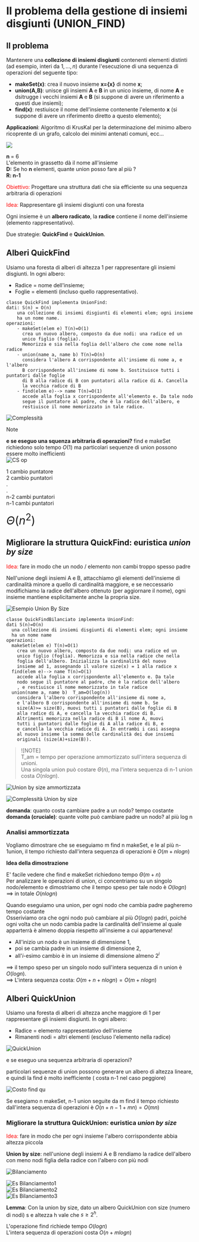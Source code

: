 # Il problema della gestione di insiemi disgiunti (UNION_FIND)
## Il problema
Mantenere una **collezione di insiemi disgiunti** contenenti elementi distinti (ad esempio, interi da $1,...,n$) durante l'esecuzione di una sequenza di operazioni del seguente tipo:  
+ **makeSet(x)**: crea il nuovo insieme **x={x}** di nome **x**;
+ **union(A,B)**: unisce gli insiemi **A** e **B** in un unico insieme, di nome **A** e dsitrugge i vecchi insiemi **A** e **B** (si suppone di avere un riferimento a questi due insiemi);
+ **find(x)**: restiuisce il nome dell'insieme contenente l'elemento **x** (si suppone di avere un riferimento diretto a questo elemento);

**Applicazioni**: Algoritmo di KrusKal per la determinazione del minimo albero ricoprente di un grafo, calcolo dei minimi antenati comuni, ecc...  

<img src="./Screen/op_uf.png">  

<b> n </b> = 6 <br>
      L'elemento in grassetto dà il nome all'insieme <br>
      <b>D:</b> Se ho <b>n</b> elementi, quante union posso fare al più       ? <br>
      <b>R: n-1</b>  

<span style="color: red">Obiettivo: </span> Progettare una struttura dati che sia efficiente su una sequenza arbitraria di operazioni  

<span style="color:red">Idea: </span> Rappresentare gli insiemi disgiunti con una foresta  

Ogni insieme è un **albero radicato**, la **radice** contiene il nome dell'insieme (elemento rappresentativo).  

Due strategie: **QuickFind** e **QuickUnion**.  

## Alberi QuickFind  

Usiamo una foresta di alberi di altezza 1 per rappresentare gli insiemi disgiunti. In ogni albero:  
- Radice = nome dell'insieme;
- Foglie = elementi (incluso quello rappresentativo).  

````
classe QuickFind implementa UnionFind:
dati: S(n) = O(n)
    una collezione di insiemi disgiunti di elementi elem; ogni insieme
    ha un nome name.
operazioni:
    - makeSet(elem e) T(n)=O(1)
      crea un nuovo albero, composto da due nodi: una radice ed un 
      unico figlio (foglia). 
      Memorizza e sia nella foglia dell'albero che come nome nella radice  
    - union(name a, name b) T(n)=O(n)
      considera l'albero A corrispondente all'insieme di nome a, e l'albero
      B corrispondente all'insieme di nome b. Sostituisce tutti i puntatori dalle foglie  
      di B alla radice di B con puntatori alla radice di A. Cancella
      la vecchia radice di B  
    - find(elem e)--> name T(n)=O(1)
      accede alla foglia x corrispondente all'elemento e. Da tale nodo
      segue il puntatore al padre, che è la radice dell'albero, e 
      restiuisce il nome memorizzato in tale radice.  
````

![Complessità](./Screen/cs_op_qf.png)  

> [!NOTE]    
> **e se eseguo una squenza arbitraria di operazioni?**
> find e makeSet richiedono solo tempo $O(1)$ ma particolari sequenze di union possono essere molto inefficienti  
> ![CS op](./Screen/cs_op_un.png)  
>
> 1 cambio puntatore  
> 2 cambio puntatori   
> .  
> .  
> n-2 cambi puntatori  
> n-1 cambi puntatori  
> 
> <span style="font-size:30px">$\Theta(n^2)$</span>

## Migliorare la struttura QuickFind: euristica *union by size*  

<span style="color:red"> Idea: </span> fare in modo che un nodo / elemento non cambi troppo spesso padre  

Nell'unione degli insiemi A e B, attacchiamo gli elementi dell'insieme di cardinalità minore a quello di cardinalità maggiore, e se neccessario modifichiamo la radice dell'albero ottenuto (per aggiornare il nome), ogni insieme mantiene esplicitamente anche la propria size.  

![Esempio Union By Size](./Screen/eur_op_qf.png)  

```
classe QuickFindBilanciato implementa UnionFind:
dati S(n)=O(n)
  una collezione di insiemi disgiunti di elementi elem; ogni insieme 
  ha un nome name  
operazioni:
  makeSet(elem e) T(n)=O(1)  
    crea un nuovo albero, composto da due nodi: una radice ed un  
    unico figlio (foglia). Memorizza e sia nella radice che nella  
    foglia dell'albero. Inizializza la cardinalità del nuovo  
    insieme ad 1, assegnando il valore size(x) = 1 alla radice x  
  find(elem e)--> name T(n)=O(1)  
    accede alla foglia x corrispondente all'elemento e. Da tale  
    nodo segue il puntatore al padre, che è la radice dell'albero  
    , e restiuisce il nome memorizzato in tale radice  
  union(name a, name b)  T_am=O(log(n))  
    considera l'albero corrispondente all'insieme di nome a,   
    e l'albero B corrispondente all'insieme di nome b. Se   
    size(A)>= size(B), muovi tutti i puntatori dalle foglie di B  
    alla radice di A, e cancella la vecchia radice di B.  
    Altrimenti memorizza nella radice di B il nome A, muovi  
    tutti i puntatori dalle foglie di A alla radice di B, e  
    e cancella la vecchia radice di A. In entrambi i casi assegna  
    al nuovo insieme la somma delle cardinalità dei due insiemi  
    originali (size(A)+size(B)).
```
>![NOTE]  
>T_am = tempo per operazione ammortizzato sull'intera sequenza di unioni.  
>Una singola union può costare $\Theta(n)$, ma l'intera sequenza di n-1 union costa $O(nlogn)$.  

![Union by size ammortizzata](./Screen/amm_eur_op_qf.png)  

![Complessità Union by size](./Screen/comp_amm_eur_op_qf.png)  

**domanda**: quanto costa cambiare padre a un nodo? tempo costante  
**domanda (cruciale)**: quante volte può cambiare padre un nodo? al più log n  
### Analisi ammortizzata  
Vogliamo dimostrare che se eseguiamo m find n makeSet, e le al più n-1union, il tempo richiesto dall'intera sequenza di operazioni è $O(m+nlogn)$  

**Idea della dimostrazione**  

E' facile vedere che find e makeSet richiedono tempo $\Theta(m+n)$  
Per analizzare le operazioni di union, ci concentriamo su un singolo nodo/elemento e dimostriamo che il tempo speso per tale nodo è $O(logn)$ $\implies$ in totale $O(n logn)$  

Quando eseguiamo una union, per ogni nodo che cambia padre pagheremo tempo costante  
Osseriviamo ora che ogni nodo può cambiare al più $O(logn)$ padri, poiché ogni volta che un nodo cambia padre la cardinalità dell'insieme al quale apparterrà è almeno doppia riespetto all'insieme a cui apparteneva!  
+ All'inizio un nodo è un insieme di dimensione $1$,  
+ poi se cambia padre in un insieme di dimensione $2$,  
+ all'$i$-esimo cambio è in un insieme di dimensione almeno $2^i$  

$\implies$ il tempo speso per un singolo nodo sull'intera sequenza di n union è $O(logn)$.  
$\implies$ L'intera sequenza costa:
  $O(m+n+nlogn)=O(m+nlogn)$  
## Alberi QuickUnion

Usiamo una foresta di alberi di altezza anche maggiore di 1 per rappresentare gli insiemi disgiunti. In ogni albero:
+ Radice = elemento rappresentativo dell'insieme  
+ Rimanenti nodi = altri elementi (escluso l'elemento nella radice)  

![QuickUnion](./Screen/qu.png)  

e se eseguo una sequenza arbitraria di operazioni?  

particolari sequenze di union possono generare un albero di altezza lineare, e quindi la find è molto inefficiente ( costa n-1 nel caso peggiore)  

![Costo find qu](./Screen/find_qu.png)  

Se esegiamo n makeSet, n-1 union seguite da m find il tempo richiesto dall'intera sequenza di operazioni è $O(n+n-1+mn) = O(mn)$  

### Migliorare la struttura QuickUnion: euristica *union by size*  

<span style="color:red">Idea: </span> fare in modo che per ogni insieme l'albero corrispondente abbia altezza piccola  

**Union by size**: nell'unione degli insiemi A e B rendiamo la radice dell'albero con meno nodi figlia della radice con l'albero con più nodi  

![Bilanciamento](./Screen/eu_find_qu.png)  

![Es Bilanciamento1](./Screen/es1_eu_find_qu.png)  
![Es Bilanciamento2](./Screen/es2_eu_find_qu.png)  
![Es Bilanciamento3](./Screen/es3_eu_find_qu.png)  

**Lemma**: Con la union by size, dato un albero QuickUnion con size (numero di nodi) s e altezza h vale che $s\geq 2^h$.  

L'operazione find richiede tempo $O(logn)$  
L'intera sequenza di operazioni costa $O(n+mlogn)$







